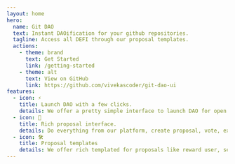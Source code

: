 ```yaml
---
layout: home
hero:
  name: Git DAO
  text: Instant DAOification for your github repositories.
  tagline: Access all DEFI through our proposal templates.
  actions:
    - theme: brand
      text: Get Started
      link: /getting-started
    - theme: alt
      text: View on GitHub
      link: https://github.com/vivekascoder/git-dao-ui
features:
  - icon: ⚡️
    title: Launch DAO with a few clicks.
    details: We offer a pretty simple interface to launch DAO for open source projects by connecting your github account.
  - icon: 🖖
    title: Rich proposal interface.
    details: Do everything from our platform, create proposal, vote, execute proposal etc.
  - icon: 🛠️
    title: Proposal templates
    details: We offer rich templated for proposals like reward user, sell dao tokens, add liquidity, invest on yearn etc.
---
```

